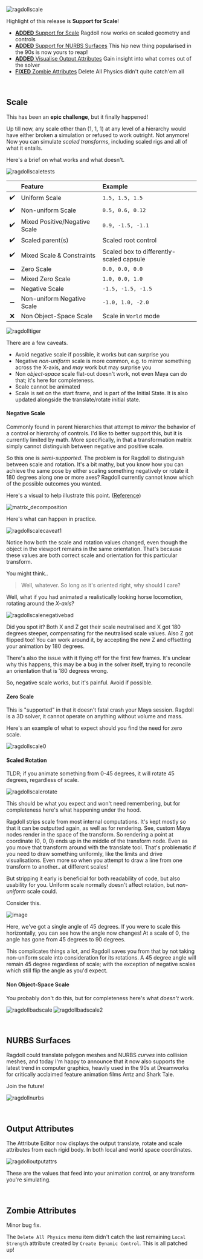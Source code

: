 ![ragdollscale](https://user-images.githubusercontent.com/2152766/107122925-a785a680-6892-11eb-8329-78938ae839ad.gif)

Highlight of this release is **Support for Scale**!

- [**ADDED** Support for Scale](#scale) Ragdoll now works on scaled geometry and controls
- [**ADDED** Support for NURBS Surfaces](#nurbs-surfaces) This hip new thing popularised in the 90s is now yours to reap!
- [**ADDED** Visualise Output Attributes](#output-attributes) Gain insight into what comes out of the solver
- [**FIXED** Zombie Attributes](#zombie-attributes) Delete All Physics didn't quite catch'em all

<br>

## Scale

This has been an **epic challenge**, but it finally happened!

Up till now, any scale other than (1, 1, 1) at any level of a hierarchy would have either broken a simulation or refused to work outright. Not anymore! Now you can simulate *scaled transforms*, including scaled rigs and all of what it entails.

Here's a brief on what works and what doesn't.

![ragdollscaletests](https://user-images.githubusercontent.com/2152766/107061015-9162e200-67cf-11eb-8a82-fac94e3c5438.gif)

|    | Feature                        | Example
|:--:|:-------------------------------|:------------------
| ✔️ | Uniform Scale                  | `1.5, 1.5, 1.5`
| ✔️ | Non-uniform Scale              | `0.5, 0.6, 0.12`
| ✔️ | Mixed Positive/Negative Scale  | `0.9, -1.5, -1.1`
| ✔️ | Scaled parent(s)               | Scaled root control
| ✔️ | Mixed Scale & Constraints      | Scaled box to differently-scaled capsule
| ➖ | Zero Scale                     | `0.0, 0.0, 0.0`
| ➖ | Mixed Zero Scale               | `1.0, 0.0, 1.0`
| ➖ | Negative Scale                 | `-1.5, -1.5, -1.5`
| ➖ | Non-uniform Negative Scale     | `-1.0, 1.0, -2.0`
| ❌ | Non Object-Space Scale     | Scale in `World` mode

![ragdolltiger](https://user-images.githubusercontent.com/2152766/107128133-24287d00-68b3-11eb-8aeb-44dbe4f2ce38.gif)

There are a few caveats.

- Avoid negative scale if possible, it works but can surprise you
- Negative *non-uniform* scale is more common, e.g. to mirror something across the X-axis, and *may* work but may surprise you
- Non *object-space* scale flat-out doesn't work, not even Maya can do that; it's here for completeness.
- Scale cannot be animated
- Scale is set on the start frame, and is part of the Initial State. It is also updated alongside the translate/rotate initial state.

#### Negative Scale

Commonly found in parent hierarchies that attempt to *mirror* the behavior of a control or hierarchy of controls. I'd like to better support this, but it is currently limited by math. More specifically, in that a transformation matrix simply cannot distinguish between negative and positive scale.

So this one is *semi-supported*. The problem is for Ragdoll to distinguish between scale and rotation. It's a bit mathy, but you know how you can achieve the same pose by either scaling something negatively or rotate it 180 degrees along one or more axes? Ragdoll currently cannot know which of the possible outcomes you wanted.

Here's a visual to help illustrate this point. ([Reference](https://forums.autodesk.com/t5/maya-programming/bug-in-mtransformationmatrix/td-p/10024546))

![matrix_decomposition](https://user-images.githubusercontent.com/2152766/107123230-4f4fa400-6894-11eb-8c96-049724262718.GIF)

Here's what can happen in practice.

![ragdollscalecaveat1](https://user-images.githubusercontent.com/2152766/107123871-0d286180-6898-11eb-9a5b-99be5dd7e634.gif)

Notice how both the scale and rotation values changed, even though the object in the viewport remains in the same orientation. That's because these values are both correct scale and orientation for this particular transform.

You might think..

> Well, whatever. So long as it's oriented right, why should I care?

Well, what if you had animated a realistically looking horse locomotion, rotating around the *X-axis*?

![ragdollscalenegativebad](https://user-images.githubusercontent.com/2152766/107128470-e5e08d00-68b5-11eb-9889-49bcedb617e3.gif)

Did you spot it? Both X and Z got their scale neutralised and X got 180 degrees steeper, compensating for the neutralised scale values. Also Z got flipped too! You can work around it, by accepting the new Z and offsetting your animation by 180 degrees.

There's also the issue with it flying off for the first few frames. It's unclear why this happens, this may be a bug in the solver itself, trying to reconcile an orientation that is 180 degrees wrong.

So, negative scale works, but it's painful. Avoid if possible.

#### Zero Scale

This is "supported" in that it doesn't fatal crash your Maya session. Ragdoll is a 3D solver, it cannot operate on anything without volume and mass.

Here's an example of what to expect should you find the need for zero scale.

![ragdollscale0](https://user-images.githubusercontent.com/2152766/107125195-48c72980-68a0-11eb-84a9-0136f4c91780.gif)

#### Scaled Rotation

TLDR; if you animate something from 0-45 degrees, it will rotate 45 degrees, regardless of scale.

![ragdollscalerotate](https://user-images.githubusercontent.com/2152766/107124742-95f5cc00-689d-11eb-86fe-0b07d232e0aa.gif)

This should be what you expect and won't need remembering, but for completeness here's what happening under the hood.

Ragdoll strips scale from most internal computations. It's kept mostly so that it can be outputted again, as well as for rendering. See, custom Maya nodes render in the space of the transform. So rendering a point at coordinate (0, 0, 0) ends up in the middle of the transform node. Even as you move that transform around with the translate tool. That's problematic if you need to draw something uniformly, like the limits and drive visualisations. Even more so when you attempt to draw a line from one transform to another.. at different scales!

But stripping it early is beneficial for both readability of code, but also usability for you. Uniform scale normally doesn't affect rotation, but *non-uniform* scale could.

Consider this.

![image](https://user-images.githubusercontent.com/2152766/107017772-80967a00-6797-11eb-8037-6b1cb963b65b.png)

Here, we've got a single angle of 45 degrees. If you were to scale this horizontally, you can see how the angle now changes! At a scale of 0, the angle has gone from 45 degrees to 90 degrees.

This complicates things a lot, and Ragdoll saves you from that by not taking non-uniform scale into consideration for its rotations. A 45 degree angle will remain 45 degree regardless of scale; with the exception of negative scales which still flip the angle as you'd expect.

#### Non Object-Space Scale

You probably don't do this, but for completeness here's what *doesn't* work.

![ragdollbadscale](https://user-images.githubusercontent.com/2152766/107124395-9d1bda80-689b-11eb-9af1-7a484ada2c6d.gif)
![ragdollbadscale2](https://user-images.githubusercontent.com/2152766/107124398-9f7e3480-689b-11eb-999b-eac989725081.gif)

<br>

## NURBS Surfaces

Ragdoll could translate polygon meshes and NURBS *curves* into collision meshes, and today I'm happy to announce that it now also supports the latest trend in computer graphics, heavily used in the 90s at Dreamworks for critically acclaimed feature animation films Antz and Shark Tale.

Join the future!

![ragdollnurbs](https://user-images.githubusercontent.com/2152766/106288839-6fea7f00-6240-11eb-8515-d9966555fc8e.gif)

<br>

## Output Attributes

The Attribute Editor now displays the output translate, rotate and scale attributes from each rigid body. In both local and world space coordinates.

![ragdolloutputattrs](https://user-images.githubusercontent.com/2152766/107124186-32b66a80-689a-11eb-942d-2c99176e24d7.gif)

These are the values that feed into your animation control, or any transform you're simulating.

<br>

## Zombie Attributes

Minor bug fix.

The `Delete All Physics` menu item didn't catch the last remaining `Local Strength` attribute created by `Create Dynamic Control`. This is all patched up!
